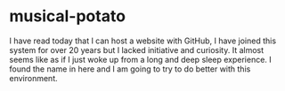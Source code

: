 # musical-potato
I have read today that I can host a website with GitHub, I have joined this system for over 20 years but I lacked initiative and curiosity. It almost seems like as if I just woke up from a long and deep sleep experience. I found the name in here and I am going to try to do better with this environment.
